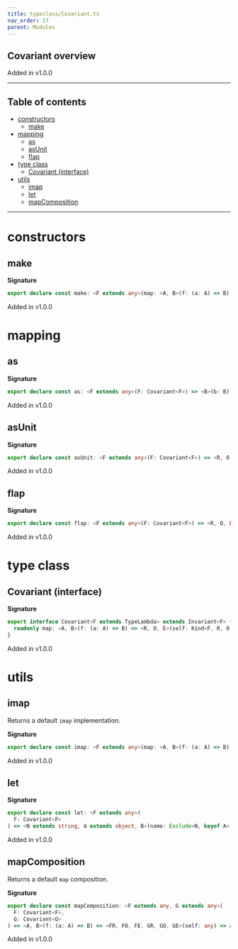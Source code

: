 ```yaml
---
title: typeclass/Covariant.ts
nav_order: 27
parent: Modules
---
```


## Covariant overview

Added in v1.0.0

---

<h2 class="text-delta">Table of contents</h2>

- [constructors](#constructors)
  - [make](#make)
- [mapping](#mapping)
  - [as](#as)
  - [asUnit](#asunit)
  - [flap](#flap)
- [type class](#type-class)
  - [Covariant (interface)](#covariant-interface)
- [utils](#utils)
  - [imap](#imap)
  - [let](#let)
  - [mapComposition](#mapcomposition)

---

# constructors

## make

**Signature**

```ts
export declare const make: <F extends any>(map: <A, B>(f: (a: A) => B) => <R, O, E>(self: any) => any) => Covariant<F>
```

Added in v1.0.0

# mapping

## as

**Signature**

```ts
export declare const as: <F extends any>(F: Covariant<F>) => <B>(b: B) => <R, O, E, _>(self: any) => any
```

Added in v1.0.0

## asUnit

**Signature**

```ts
export declare const asUnit: <F extends any>(F: Covariant<F>) => <R, O, E, _>(self: any) => any
```

Added in v1.0.0

## flap

**Signature**

```ts
export declare const flap: <F extends any>(F: Covariant<F>) => <R, O, E, A, B>(self: any) => (a: A) => any
```

Added in v1.0.0

# type class

## Covariant (interface)

**Signature**

```ts
export interface Covariant<F extends TypeLambda> extends Invariant<F> {
  readonly map: <A, B>(f: (a: A) => B) => <R, O, E>(self: Kind<F, R, O, E, A>) => Kind<F, R, O, E, B>
}
```

Added in v1.0.0

# utils

## imap

Returns a default `imap` implementation.

**Signature**

```ts
export declare const imap: <F extends any>(map: <A, B>(f: (a: A) => B) => <R, O, E>(self: any) => any) => any
```

Added in v1.0.0

## let

**Signature**

```ts
export declare const let: <F extends any>(
  F: Covariant<F>
) => <N extends string, A extends object, B>(name: Exclude<N, keyof A>, f: (a: A) => B) => <R, O, E>(self: any) => any
```

Added in v1.0.0

## mapComposition

Returns a default `map` composition.

**Signature**

```ts
export declare const mapComposition: <F extends any, G extends any>(
  F: Covariant<F>,
  G: Covariant<G>
) => <A, B>(f: (a: A) => B) => <FR, FO, FE, GR, GO, GE>(self: any) => any
```

Added in v1.0.0
